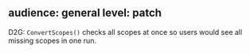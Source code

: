 audience: general
level: patch
---
D2G: `ConvertScopes()` checks all scopes at once so users would see all missing scopes in one run.
